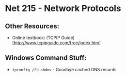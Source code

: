 # Net 215 - Network Protocols

## Other Resources:
* Online textbook: (TCPIP Guide)[http://www.tcpipguide.com/free/index.htm]

## Windows Command Stuff:
* `ipconfig /flushdns` - Goodbye cached DNS records